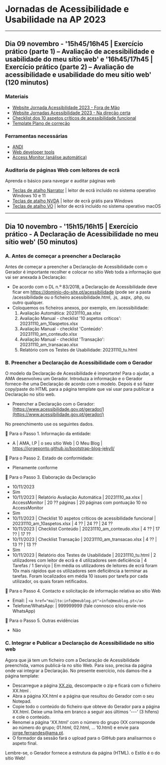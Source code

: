 
# Jornadas de Acessibilidade e Usabilidade na AP 2023

<hr>

## Dia 09 novembro - '15h45/16h45 \| Exercício prático (parte 1) – Avaliação de acessibilidade e usabilidade do meu sítio web' e '16h45/17h45 \| Exercício prático (parte 2) – Avaliação de acessibilidade e usabilidade do meu sítio web' (120 minutos)

### Materiais
-  [Website Jornada Acessibilidade 2023 - Fora de Mão](https://amagovpt.github.io/a11yfm/exercicio/original/index.html)
-  [Website Jornadas Acessibilidade 2023 - Na direção certa](https://amagovpt.github.io/a11yfm/exercicio/corrigido/index.html)
-  [Checklist dos 10 aspetos críticos de acessibilidade funcional](checklist-10aspetos.html)
-  [Template Plano de correção](ficheiros/template-relatorio.pdf)

### Ferramentas necessárias
- [ANDI](https://www.ssa.gov/accessibility/andi/help/install.html)
- [Web developer tools](https://chrome.google.com/webstore/detail/web-developer/bfbameneiokkgbdmiekhjnmfkcnldhhm)
- [Access Monitor (análise automática)](https://accessmonitor.acessibilidade.gov.pt/)

### Auditoria de páginas Web com leitores de ecrã

Aprenda o básico para navegar e auditar páginas web

- [Teclas de atalho Narrator](narrador.md) \| leitor de ecrã incluído no sistema operativo Windows 10 e 11
- [Teclas de atalho NVDA](nvda.md) \| leitor de ecrã grátis para Windows
- [Teclas de atalho VO](vo.md) \| leitor de ecrã incluído no sistema operativo macOS

<hr>

## Dia 10 novembro - '15h15/16h15 \| Exercício prático - A Declaração de Acessibilidade no meu sítio web' (50 minutos)

### A. Antes de começar a preencher a Declaração

Antes de começar a preencher a Declaração de Acessibilidade com o Gerador é importante recolher e colocar no sítio Web toda a informação que vai ser anexada à Declaração:

- De acordo com o DL n.º 83/2018, a Declaração de Acessibilidade deve ficar em https://dominio-do-site.pt/acessibilidade (pode ser a pasta /acessibilidade ou o ficheiro acessibilidade.html, .js, .aspx, .php, ou outro qualquer.
- Coloquemos os ficheiros anexos, por exemplo, em /acessibilidade:
  1. Avaliação Automática: 20231110_aa.xlsx
  2. Avaliação Manual - checklist '10 aspetos críticos': 20231110_am_10aspetos.xlsx
  3. Avaliação Manual - checklist 'Conteúdo': 20231110_am_conteudo.xlsx
  4. Avaliação Manual - checklist 'Transação': 20231110_am_transacao.xlsx
  5. Relatório com os Testes de Usabilidade: 20231110_tu.html

### B. Preencher a Declaração de Acessibilidade com o Gerador

O modelo da Declaração de Acessibilidade é importante! Para o ajudar, a AMA desenvolveu um Gerador. Introduza a informação e o Gerador fornece-lhe uma Declaração de acordo com o modelo. Depois é só fazer copy/paste do HTML para a página template que vai usar para publicar a Declaração no sítio web.

- Preencher a Declaração com o Gerador: [https://www.acessibilidade.gov.pt/gerador/](https://www.acessibilidade.gov.pt/gerador/)

No preenchimento use os seguintes dados.

&#xF114; Para o Passo 1. Informação da entidade:

- A \| AMA, I.P \| o seu sítio Web \| O Meu Blog \| https://jorgeponto.github.io/bootstrap-blog-jekyll/

&#xF114; Para o Passo 2. Estado de conformidade:

- Plenamente conforme

&#xF114; Para o Passo 3. Elaboração da Declaração

- 10/11/2023
- Sim
- 10/11/2023 \| Relatório Avaliação Automática \| 20231110_aa.xlsx \| AccessMonitor \| 20 ?? páginas \| 20 páginas com pontuação 10 no AccessMonitor
- Sim
- 10/11/2023 \| Checklist 10 aspetos críticos de acessibilidade funcional \| 20231110_am_10aspetos.xlsx \| 4 ?? \| 24 ?? \| 24 ??
- 10/11/2023 \| Checklist Conteúdo \| 20231110_am_conteudo.xlsx \| 4 ?? \| 17 ?? \| 17 ??
- 10/11/2023 \| Checklist Transação \| 20231110_am_transacao.xlsx \| 4 ?? \| 13 ?? \| 13 ??
- Sim
- 10/11/2023 \| Relatório dos Testes de Usabilidade \| 20231110_tu.html \| 2 utilizadores com leitor de ecrã e 4 utilizadores sem deficiência \| 4 Tarefas / 1 Serviço \| Em média os utilizadores de leitores de ecrã foram 10x mais rápidos que os utilizadores sem deficiência a terminar as tarefas. Foram localizados em média 10 issues por tarefa por cada utilizador, os quais foram retificados.

&#xF114; Para o Passo 4. Contacto e solicitação de informação relativa ao sítio Web

- Email: \| `<a href="mailto:info@meublog.pt">info@meublog.pt</a>`
- Telefone/WhatsApp: \| 999999999 (fale connosco e/ou envie-nos WhatsApp)

&#xF114; Para o Passo 5. Outras evidências

- Não

### C. Integrar e Publicar a Declaração de Acessibilidade no sítio web

Agora que já tem um ficheiro com a Declaração de Acessibilidade preenchida, vamos publicá-la no sítio Web. Para isso, precisa da página onde vai integrar a Declaração. No presente exercício, nós damos-lhe a página template: 

- Descarregue a página [XX.zip](https://jorgeponto.github.io/bootstrap-blog-jekyll/acessibilidade/XX.zip), descompacte o zip e ficará com o ficheiro XX.html .
- Abra a página XX.html e a página que resultou do Gerador com o seu Notepad.
- Copie todo o conteúdo do ficheiro que obteve do Gerador para a página XX.html. Deixe uma linha em branco a seguir aos últimos '---' (3 hífens) e cole o conteúdo.
- Renomei a página 'XX.html' com o número do grupo (XX corresponde ao número do grupo; 01.html, 02.html, ... 10.html) e envie para [jorge.fernandes@ama.pt](mailto:jorge.fernandes@ama.pt).
- O formador da sessão fará o upload para o GitHub para analisarmos o aspeto final.

Lembre-se, o Gerador fornece a estrutura da página (HTML). o Estilo é o do sítio Web!
